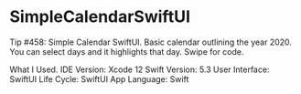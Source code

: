 # SimpleCalendarSwiftUI

Tip #458: Simple Calendar SwiftUI. Basic calendar outlining the year 2020. You can select days and it highlights that day. Swipe for code.

What I Used.
IDE Version: Xcode 12
Swift Version: 5.3
User Interface: SwiftUI
Life Cycle: SwiftUI App
Language: Swift

